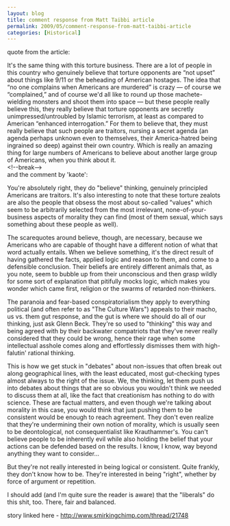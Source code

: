 ```yaml
---
layout: blog
title: comment response from Matt Taibbi article
permalink: 2009/05/comment-response-from-matt-taibbi-article
categories: [Historical]
---
```


<p>quote from the article:</p>
<p>It's the same thing with this torture business. There are a lot of people in this country who genuinely believe that torture opponents are “not upset” about things like 9/11 or the beheading of American hostages. The idea that “no one complains when Americans are murdered” is crazy — of course we “complained,” and of course we'd all like to round up those machete-wielding monsters and shoot them into space — but these people really believe this, they really believe that torture opponents are secretly unimpressed/untroubled by Islamic terrorism, at least as compared to American “enhanced interrogation.” For them to believe that, they must really believe that such people are traitors, nursing a secret agenda (an agenda perhaps unknown even to themselves, their America-hatred being ingrained so deep) against their own country. Which is really an amazing thing for large numbers of Americans to believe about another large group of Americans, when you think about it.<br />
&lt;!--break--><br />
and the comment by 'kaote':</p>
<p>You're absolutely right, they do "believe" thinking, genuinely principled Americans are traitors. It's also interesting to note that these torture zealots are also the people that obsess the most about so-called "values" which seem to be arbitrarily selected from the most irrelevant, none-of-your-business aspects of morality they can find (most of them sexual, which says something about these people as well).</p>
<p>The scarequotes around believe, though, are necessary, because we Americans who are capable of thought have a different notion of what that word actually entails. When we believe something, it's the direct result of having gathered the facts, applied logic and reason to them, and come to a defensible conclusion. Their beliefs are entirely different animals that, as you note, seem to bubble up from their unconscious and then grasp wildly for some sort of explanation that pitifully mocks logic, which makes you wonder which came first, religion or the swarms of retarded non-thinkers.</p>
<p>The paranoia and fear-based conspiratorialism they apply to everything political (and often refer to as "The Culture Wars") appeals to their macho, us vs. them gut response, and the gut is where we should do all of our thinking, just ask Glenn Beck. They're so used to "thinking" this way and being agreed with by their backwater compatriots that they've never really considered that they could be wrong, hence their rage when some intellectual asshole comes along and effortlessly dismisses them with high-falutin' rational thinking.</p>
<p>This is how we get stuck in "debates" about non-issues that often break out along geographical lines, with the least educated, most gut-checking types almost always to the right of the issue. We, the thinking, let them push us into debates about things that are so obvious you wouldn't think we needed to discuss them at all, like the fact that creationism has nothing to do with science. These are factual matters, and even though we're talking about morality in this case, you would think that just pushing them to be consistent would be enough to reach agreement. They don't even realize that they're undermining their own notion of morality, which is usually seen to be deontological, not consequentialist like Krauthammer's. You can't believe people to be inherently evil while also holding the belief that your actions can be defended based on the results. I know, I know, way beyond anything they want to consider...</p>
<p>But they're not really interested in being logical or consistent. Quite frankly, they don't know how to be. They're interested in being "right", whether by force of argument or repetition.</p>
<p>I should add (and I'm quite sure the reader is aware) that the "liberals" do this shit, too. There, fair and balanced.</p>
<p>story linked here - <a href="http://www.smirkingchimp.com/thread/21748" title="http://www.smirkingchimp.com/thread/21748">http://www.smirkingchimp.com/thread/21748</a></p>
